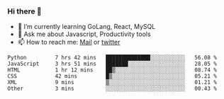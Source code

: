 ### Hi there 👋

- 🌱 I’m currently learning GoLang, React, MySQL
- 💬 Ask me about Javascript, Productivity tools 
- 📫 How to reach me: [Mail](mailto:kvaishak47@gmail.com) or [twitter](https://twitter.com/kvaish4k)

<!--START_SECTION:waka-->

```text
Python         7 hrs 42 mins   ██████████████░░░░░░░░░░░   56.08 %
JavaScript     3 hrs 51 mins   ███████░░░░░░░░░░░░░░░░░░   28.05 %
HTML           1 hr 12 mins    ██▒░░░░░░░░░░░░░░░░░░░░░░   08.74 %
CSS            42 mins         █▒░░░░░░░░░░░░░░░░░░░░░░░   05.21 %
XML            9 mins          ▒░░░░░░░░░░░░░░░░░░░░░░░░   01.21 %
Other          3 mins          ░░░░░░░░░░░░░░░░░░░░░░░░░   00.43 %
```

<!--END_SECTION:waka-->
